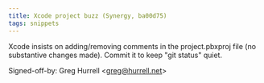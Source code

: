 ```yaml
---
title: Xcode project buzz (Synergy, ba00d75)
tags: snippets
---
```


Xcode insists on adding/removing comments in the project.pbxproj file (no substantive changes made). Commit it to keep "git status" quiet.

Signed-off-by: Greg Hurrell &lt;greg@hurrell.net&gt;
